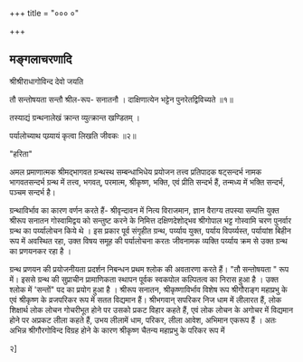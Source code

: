 +++
title = "००० ०"

+++
## मङ्गलाचरणादि
श्रीश्रीराधागोविन्द देवो जयति 

तौ सन्तोषयता सन्तौ श्रील-रूप- सनातनौ । दाक्षिणात्येन भट्टेन पुनरेतद्विविच्यते ॥१॥ 

तस्याद्यं ग्रन्थनालेखं क्रान्त व्युत्क्रान्त खण्डितम् । 


पर्यालोच्याथ पय्र्यायं कृत्वा लिखति जीवकः ॥२॥ 

"हरिता" 

अमल प्रमाणात्मक श्रीमद्भागवत ग्रन्थस्थ सम्बन्धाभिधेय प्रयोजन तत्त्व प्रतिपादक षट्सन्दर्भ नामक भागवतसन्दर्भ ग्रन्थ में तत्त्व, भगवत्, परमात्म, श्रीकृष्ण, भक्ति, एवं प्रीति सन्दर्भ हैं, तन्मध्य में भक्ति सन्दर्भ, पञ्चम सन्दर्भ है। 

ग्रन्थाविर्भाव का कारण वर्णन करते हैं- श्रीवृन्दावन में नित्य विराजमान, ज्ञान वैराग्य तपस्या सम्पत्ति युक्त श्रीरूप सनातन गोस्वामिद्वय को सन्तुष्ट करने के निमित्त दक्षिणदेशोद्भव श्रीगोपाल भट्ट गोस्वामि चरण पुनर्वार ग्रन्थ का पर्य्यालोचन किये थे । इस प्रकार पूर्व संगृहीत ग्रन्थ, पर्य्याय युक्त, पर्याय विपर्य्यस्त, पर्यायांश बिहीन रूप में अवस्थित रहा, उक्त विषय समूह की पर्यालोचना करतः जीवनामक व्यक्ति पर्य्याय क्रम से उक्त ग्रन्थ का प्रणयनकर रहा है । 

ग्रन्थ प्रणयन की प्रयोजनीयता प्रदर्शन निबन्धन प्रथम श्लोक की अवतारणा करते हैं। "तौ सन्तोषयता " रूप में। इससे ग्रन्थ की सुप्राचीन प्रामाणिकता स्थापन पूर्वक स्वकपोल कल्पितत्व का निरास हुआ है । उक्त श्लोक में 'सन्तों" पद का प्रयोग हुआ है । श्रीरूप सनातन, श्रीकृष्णाविर्भाव विशेष रूप श्रीगौराङ्ग महाप्रभु के एवं श्रीकृष्ण के व्रजपरिकर रूप में सतत विद्यमान हैं। श्रीभगवान् सपरिकर निज धाम में लीलारत हैं, लोक शिक्षार्थ लोक लोचन गोचरीभूत होने पर उसको प्रकट विहार कहते हैं, एवं लोक लोचन के अगोचर में विद्यमान होने पर अप्रकट लीला कहते हैं, उभय लीलामें धाम, परिकर, लीला आवेश, अभिमान एकरूप हैं । अतः अभिन्न श्रीगौरगोविन्द विग्रह होने के कारण श्रीकृष्ण चैतन्य महाप्रभु के परिकर रूप में 

२] 